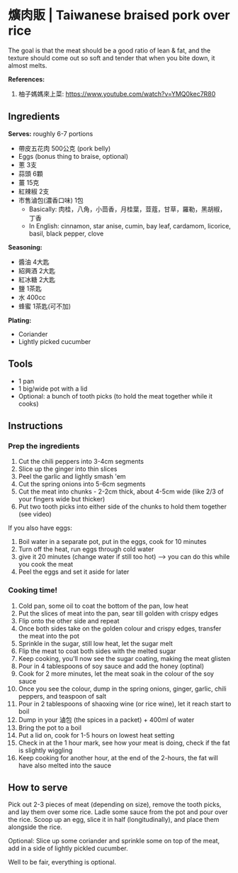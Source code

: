 # 爌肉販 | Taiwanese braised pork over rice

The goal is that the meat should be a good ratio of lean & fat, and the texture should come out so soft and tender that when you bite down, it almost melts.

**References:**

1. 柚子媽媽來上菜: https://www.youtube.com/watch?v=YMQ0kec7R80

## Ingredients

**Serves:** roughly 6-7 portions

- 帶皮五花肉 500公克 (pork belly)
- Eggs (bonus thing to braise, optional)
- 蔥 3支
- 蒜頭 6顆
- 薑 15克
- 紅辣椒 2支
- 市售滷包(濃香口味) 1包
    - Basically: 肉桂，八角，小茴香，月桂葉，荳蔻，甘草，羅勒，黑胡椒，丁香
    - In English: cinnamon, star anise, cumin, bay leaf, cardamom, licorice, basil, black pepper, clove

**Seasoning:**
- 醬油 4大匙
- 紹興酒 2大匙
- 紅冰糖 2大匙
- 鹽 1茶匙
- 水 400cc
- 蜂蜜 1茶匙(可不加)

**Plating:**
- Coriander
- Lightly picked cucumber


## Tools

- 1 pan 
- 1 big/wide pot with a lid
- Optional: a bunch of tooth picks (to hold the meat together while it cooks)

## Instructions

### Prep the ingredients

1. Cut the chili peppers into 3-4cm segments
2. Slice up the ginger into thin slices
3. Peel the garlic and lightly smash 'em
4. Cut the spring onions into 5-6cm segments
5. Cut the meat into chunks - 2-2cm thick, about 4-5cm wide (like 2/3 of your fingers wide but thicker)
6. Put two tooth picks into either side of the chunks to hold them together (see video)

If you also have eggs:
1. Boil water in a separate pot, put in the eggs, cook for 10 minutes
2. Turn off the heat, run eggs through cold water
3. give it 20 minutes (change water if still too hot) --> you can do this while you cook the meat
4. Peel the eggs and set it aside for later

### Cooking time!

1. Cold pan, some oil to coat the bottom of the pan, low heat
2. Put the slices of meat into the pan, sear till golden with crispy edges
3. Flip onto the other side and repeat
4. Once both sides take on the golden colour and crispy edges, transfer the meat into the pot
5. Sprinkle in the sugar, still low heat, let the sugar melt
6. Flip the meat to coat both sides with the melted sugar
7. Keep cooking, you'll now see the sugar coating, making the meat glisten
8. Pour in 4 tablespoons of soy sauce and add the honey (optinal)
9. Cook for 2 more minutes, let the meat soak in the colour of the soy sauce
10. Once you see the colour, dump in the spring onions, ginger, garlic, chili peppers, and teaspoon of salt
11. Pour in 2 tablespoons of shaoxing wine (or rice wine), let it reach start to boil
12. Dump in your 滷包 (the spices in a packet) + 400ml of water
13. Bring the pot to a boil
14. Put a lid on, cook for 1-5 hours on lowest heat setting
15. Check in at the 1 hour mark, see how your meat is doing, check if the fat is slightly wiggling
16. Keep cooking for another hour, at the end of the 2-hours, the fat will have also melted into the sauce

## How to serve

Pick out 2-3 pieces of meat (depending on size), remove the tooth picks, and lay them over some rice. Ladle some sauce from the pot and pour over the rice. Scoop up an egg, slice it in half (longitudinally), and place them alongside the rice. 

Optional: Slice up some coriander and sprinkle some on top of the meat, add in a side of lightly pickled cucumber.

Well to be fair, everything is optional. 
